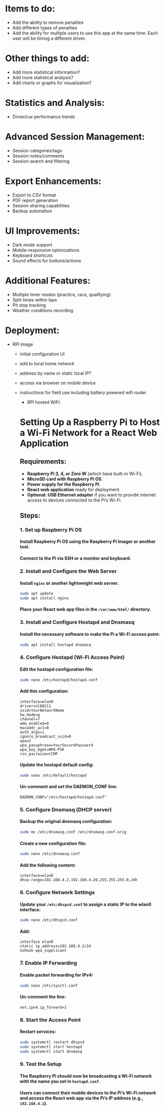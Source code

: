 # Items to do:
- Add the ability to remove penalties
- Add different types of penalties
- Add the ability for multiple users to use this app at the same time. Each user will be timing a different driver.

# Other things to add:
- Add more statistical information?
- Add more statistical analysis?
- Add charts or graphs for visualization?

# Statistics and Analysis:
- Driver/car performance trends

# Advanced Session Management:
- Session categories/tags
- Session notes/comments
- Session search and filtering

# Export Enhancements:
- Export to CSV format
- PDF report generation
- Session sharing capabilities
- Backup automation

# UI Improvements:
- Dark mode support
- Mobile-responsive optimizations
- Keyboard shortcuts
- Sound effects for buttons/actions

# Additional Features:
- Multiple timer modes (practice, race, qualifying)
- Split times within laps
- Pit stop tracking
- Weather conditions recording

# Deployment:
- RPI image
    - initial configuration UI
    - add to local home network
    - address by name or static local IP?
    - access via browser on mobile device
    - instructions for field use including battery powered wifi router
        - RPI hosted WiFi:
        # Setting Up a Raspberry Pi to Host a Wi-Fi Network for a React Web Application
        ## Requirements:
        - **Raspberry Pi 3, 4, or Zero W** (which have built-in Wi-Fi).
        - **MicroSD card with Raspberry Pi OS**.
        - **Power supply for the Raspberry Pi**.
        - **React web application** ready for deployment.
        - **Optional: USB Ethernet adapter** if you want to provide internet access to devices connected to the Pi’s Wi-Fi.

        ## Steps:

        ### 1. Set up Raspberry Pi OS
        #### Install Raspberry Pi OS using the Raspberry Pi Imager or another tool.
        #### Connect to the Pi via SSH or a monitor and keyboard.

        ### 2. Install and Configure the Web Server
        #### Install `nginx` or another lightweight web server.
        ```bash
        sudo apt update
        sudo apt install nginx
        ```
        #### Place your React web app files in the `/var/www/html/` directory.

        ### 3. Install and Configure Hostapd and Dnsmasq
        #### Install the necessary software to make the Pi a Wi-Fi access point:
        ```bash
        sudo apt install hostapd dnsmasq
        ```

        ### 4. Configure Hostapd (Wi-Fi Access Point)
        #### Edit the hostapd configuration file:
        ```bash
        sudo nano /etc/hostapd/hostapd.conf
        ```
        #### Add this configuration:
        ```
        interface=wlan0
        driver=nl80211
        ssid=YourNetworkName
        hw_mode=g
        channel=7
        wmm_enabled=0
        macaddr_acl=0
        auth_algs=1
        ignore_broadcast_ssid=0
        wpa=2
        wpa_passphrase=YourSecurePassword
        wpa_key_mgmt=WPA-PSK
        rsn_pairwise=CCMP
        ```
        #### Update the hostapd default config:
        ```bash
        sudo nano /etc/default/hostapd
        ```
        #### Un-comment and set the DAEMON_CONF line:
        ```
        DAEMON_CONF="/etc/hostapd/hostapd.conf"
        ```

        ### 5. Configure Dnsmasq (DHCP server)
        #### Backup the original dnsmasq configuration:
        ```bash
        sudo mv /etc/dnsmasq.conf /etc/dnsmasq.conf.orig
        ```
        #### Create a new configuration file:
        ```bash
        sudo nano /etc/dnsmasq.conf
        ```
        #### Add the following content:
        ```
        interface=wlan0
        dhcp-range=192.168.4.2,192.168.4.20,255.255.255.0,24h
        ```

        ### 6. Configure Network Settings
        #### Update your `/etc/dhcpcd.conf` to assign a static IP to the wlan0 interface:
        ```bash
        sudo nano /etc/dhcpcd.conf
        ```
        #### Add:
        ```
        interface wlan0
        static ip_address=192.168.4.1/24
        nohook wpa_supplicant
        ```

        ### 7. Enable IP Forwarding
        #### Enable packet forwarding for IPv4:
        ```bash
        sudo nano /etc/sysctl.conf
        ```
        #### Un-comment the line:
        ```
        net.ipv4.ip_forward=1
        ```

        ### 8. Start the Access Point
        #### Restart services:
        ```bash
        sudo systemctl restart dhcpcd
        sudo systemctl start hostapd
        sudo systemctl start dnsmasq
        ```

        ### 9. Test the Setup
        #### The Raspberry Pi should now be broadcasting a Wi-Fi network with the name you set in `hostapd.conf`.
        #### Users can connect their mobile devices to the Pi’s Wi-Fi network and access the React web app via the Pi’s IP address (e.g., `192.168.4.1`).